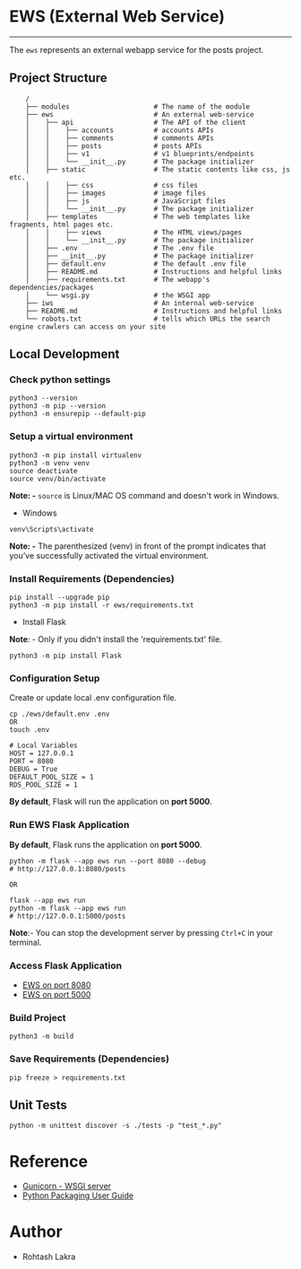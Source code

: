 # EWS (External Web Service)

---

The ```ews``` represents an external webapp service for the posts project.

## Project Structure
```
    /
    ├── modules                     # The name of the module
    ├── ews                         # An external web-service
    │    ├── api                    # The API of the client
    │    │    ├── accounts          # accounts APIs
    │    │    ├── comments          # comments APIs
    │    │    ├── posts             # posts APIs
    │    │    ├── v1                # v1 blueprints/endpoints
    │    │    └── __init__.py       # The package initializer
    │    ├── static                 # The static contents like css, js etc.
    │    │    ├── css               # css files
    │    │    ├── images            # image files
    │    │    ├── js                # JavaScript files
    │    │    └── __init__.py       # The package initializer
    │    ├── templates              # The web templates like fragments, html pages etc.
    │    │    ├── views             # The HTML views/pages
    │    │    └── __init__.py       # The package initializer
    │    ├── .env                   # The .env file
    │    ├── __init__.py            # The package initializer
    │    ├── default.env            # The default .env file
    │    ├── README.md              # Instructions and helpful links
    │    ├── requirements.txt       # The webapp's dependencies/packages
    │    └── wsgi.py                # the WSGI app
    ├── iws                         # An internal web-service
    ├── README.md                   # Instructions and helpful links
    └── robots.txt                  # tells which URLs the search engine crawlers can access on your site
```

## Local Development

### Check python settings
```shell
python3 --version
python3 -m pip --version
python3 -m ensurepip --default-pip
```

### Setup a virtual environment

```
python3 -m pip install virtualenv
python3 -m venv venv
source deactivate
source venv/bin/activate
```

**Note: -**
```source``` is Linux/MAC OS command and doesn't work in Windows.

- Windows
```shell
venv\Scripts\activate
```

**Note: -**
The parenthesized (venv) in front of the prompt indicates that you’ve successfully activated the virtual environment.


### Install Requirements (Dependencies)

```
pip install --upgrade pip
python3 -m pip install -r ews/requirements.txt
```

- Install Flask

**Note**: - Only if you didn't install the 'requirements.txt' file.

```shell
python3 -m pip install Flask
```


### Configuration Setup

Create or update local .env configuration file.

```shell
cp ./ews/default.env .env
OR
touch .env

# Local Variables
HOST = 127.0.0.1
PORT = 8080
DEBUG = True
DEFAULT_POOL_SIZE = 1
RDS_POOL_SIZE = 1
```

**By default**, Flask will run the application on **port 5000**.

### Run EWS Flask Application

**By default**, Flask runs the application on **port 5000**.


```shell
python -m flask --app ews run --port 8080 --debug
# http://127.0.0.1:8080/posts

OR

flask --app ews run
python -m flask --app ews run
# http://127.0.0.1:5000/posts
```

**Note**:- You can stop the development server by pressing ```Ctrl+C``` in your terminal.

### Access Flask Application
- [EWS on port 8080](http://127.0.0.1:8080/posts)
- [EWS on port 5000](http://127.0.0.1:5000/posts)


### Build Project
```shell
python3 -m build
```

### Save Requirements (Dependencies)
```shell
pip freeze > requirements.txt
```


## Unit Tests
```shell
python -m unittest discover -s ./tests -p "test_*.py"
```

# Reference

- [Gunicorn - WSGI server](https://docs.gunicorn.org/en/latest/index.html)
- [Python Packaging User Guide](https://packaging.python.org/en/latest/)

# Author
- Rohtash Lakra
